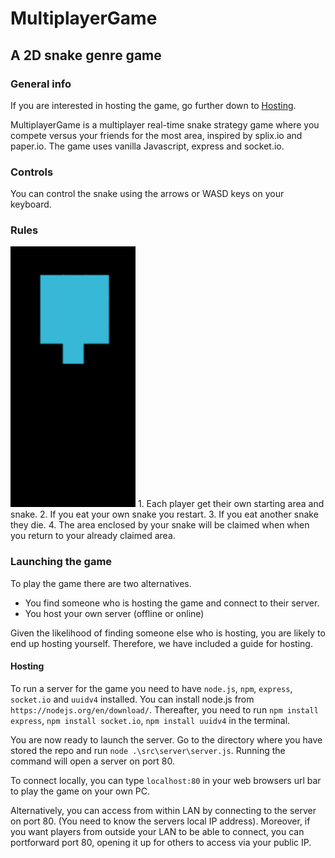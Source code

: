 # MultiplayerGame 

## A 2D snake genre game

### General info
If you are interested in hosting the game, go further down to [Hosting](https://github.com/t0tl/MultiplayerGame#hosting).

MultiplayerGame is a multiplayer real-time snake strategy game where you compete versus your friends for the most area, inspired by splix.io and paper.io. The game uses vanilla Javascript, express and socket.io.

### Controls 

You can control the snake using the arrows or WASD keys on your keyboard.

### Rules

<img src="/img/StartingArea.gif" alt="StartingArea" width="200" height="417"/>
1. Each player get their own starting area and snake.
2. If you eat your own snake you restart.
3. If you eat another snake they die.
4. The area enclosed by your snake will be claimed when when you return to your already claimed area.


### Launching the game
To play the game there are two alternatives. 
* You find someone who is hosting the game and connect to their server. 
* You host your own server (offline or online)

Given the likelihood of finding someone else who is hosting, you are likely to end up hosting yourself. Therefore, we have included a guide for hosting.

#### Hosting

To run a server for the game you need to have `node.js`, `npm`, `express`, `socket.io` and `uuidv4` installed. You can install node.js from `https://nodejs.org/en/download/`. Thereafter, you need to run `npm install express`, `npm install socket.io`, `npm install uuidv4` in the terminal. 

You are now ready to launch the server. Go to the directory where you have stored the repo and run `node .\src\server\server.js`. Running the command will open a server on port 80. 

To connect locally, you can type `localhost:80` in your web browsers url bar to play the game on your own PC. 

Alternatively, you can access from within LAN by connecting to the server on port 80. (You need to know the servers local IP address). Moreover, if you want players from outside your LAN to be able to connect, you can portforward port 80, opening it up for others to access via your public IP.



